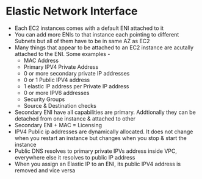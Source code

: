 # Elastic Network Interface

* Each EC2 instances comes with a default ENI attached to it
* You can add more ENIs to that instance each pointing to different Subnets but all of them have to be in same AZ as EC2
* Many things that appear to be attached to an EC2 instance are acutally attached to the ENI. Some examples - 
    * MAC Address
    * Primary IPV4 Private Address
    * 0 or more secondary private IP addresses
    * 0 or 1 Public IPV4 address
    * 1 elastic IP address per Private IP address
    * 0 or more IPV6 addresses
    * Security Groups
    * Source & Destination checks
* Secondary ENI have all capabilities are primary. Addtionally they can be detached from one instance & attached to other
* Secondary ENI + MAC = Licensing
* IPV4 Public ip addresses are dynamically allocated. It does not change when you restart an instance but changes when you stop & start the instance
* Public DNS resolves to primary private IPVs address inside VPC, everywhere else it resolves to public IP address
* When you assign an Elastic IP to an ENI, its public IPV4 address is removed and vice versa